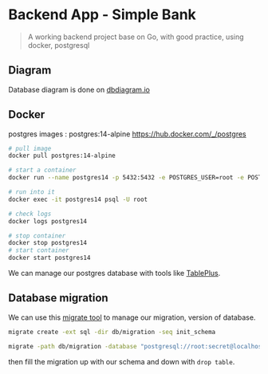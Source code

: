 # Backend App - Simple Bank

> A working backend project base on Go, with good practice, using docker, postgresql

## Diagram

Database diagram is done on [dbdiagram.io](https://dbdiagram.io/d/62cd1dc8cc1bc14cc59dd2c5)

## Docker

postgres images : postgres:14-alpine
https://hub.docker.com/_/postgres


```bash
# pull image
docker pull postgres:14-alpine

# start a container
docker run --name postgres14 -p 5432:5432 -e POSTGRES_USER=root -e POSTGRES_PASSWORD=secret -d postgres:14-alpine

# run into it
docker exec -it postgres14 psql -U root

# check logs
docker logs postgres14

# stop container
docker stop postgres14
# start container
docker start postgres14
```

We can manage our postgres database with tools like [TablePlus](https://tableplus.com/).

## Database migration

We can use this [migrate tool](https://github.com/golang-migrate/migrate/) to manage our migration, version of database.

```bash
migrate create -ext sql -dir db/migration -seq init_schema

migrate -path db/migration -database "postgresql://root:secret@localhost:5432/simple_bank?sslmode=disable" -verbose up
```

then fill the migration up with our schema and down with `drop table`.
